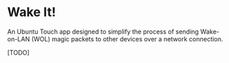 # Wake It!

An Ubuntu Touch app designed to simplify the process of sending Wake-on-LAN
(WOL) magic packets to other devices over a network connection.

[TODO]
